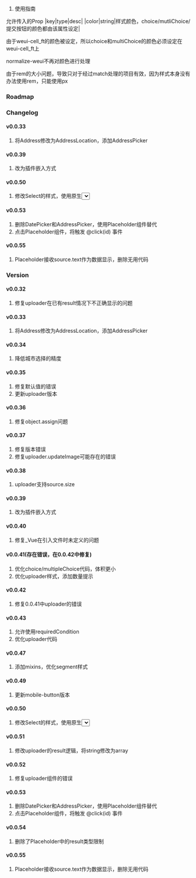 1. 使用指南

允许传入的Prop
|key|type|desc|
|color|string|样式颜色，choice/mutliChoice/提交按钮的颜色都由该属性设定|

由于weui-cell_ft的颜色被设定，所以choice和multiChoice的颜色必须设定在weui-cell_ft上

normalize-weui不再对颜色进行处理

由于rem的大小问题，导致只对于经过match处理的项目有效，因为样式本身没有办法使用rem，只能使用px

### Roadmap

### Changelog

#### v0.0.33

1. 将Address修改为AddressLocation，添加AddressPicker

#### v0.0.39

1. 改为插件嵌入方式

#### v0.0.50

1. 修改Select的样式，使用原生<select>

#### v0.0.53

1. 删除DatePicker和AddressPicker，使用Placeholder组件替代
1. 点击Placeholder组件，将触发 @click(id) 事件

#### v0.0.55

1. Placeholder接收source.text作为数据显示，删除无用代码


### Version

#### v0.0.32

1. 修复uploader在已有result情况下不正确显示的问题

#### v0.0.33

1. 将Address修改为AddressLocation，添加AddressPicker

#### v0.0.34

1. 降低城市选择的精度

#### v0.0.35

1. 修复默认值的错误
1. 更新uploader版本

#### v0.0.36

1. 修复object.assign问题

#### v0.0.37

1. 修复版本错误
2. 修复uploader.updateImage可能存在的错误

#### v0.0.38

1. uploader支持source.size

#### v0.0.39

1. 改为插件嵌入方式

#### v0.0.40

1. 修复_Vue在引入文件时未定义的问题

#### v0.0.41(存在错误，在0.0.42中修复)

1. 优化choice/multipleChoice代码，体积更小
1. 优化uploader样式，添加数量提示

#### v0.0.42

1. 修复0.0.41中uploader的错误

#### v0.0.43

1. 允许使用requiredCondition
2. 优化uploader代码

#### v0.0.47

1. 添加mixins，优化segment样式

#### v0.0.49

1. 更新mobile-button版本

#### v0.0.50

1. 修改Select的样式，使用原生<select>

#### v0.0.51

1. 修改uploader的result逻辑，将string修改为array

#### v0.0.52

1. 修复uploader组件的错误

#### v0.0.53

1. 删除DatePicker和AddressPicker，使用Placeholder组件替代
1. 点击Placeholder组件，将触发 @click(id) 事件

#### v0.0.54

1. 删除了Placeholder中的result类型限制

#### v0.0.55

1. Placeholder接收source.text作为数据显示，删除无用代码
